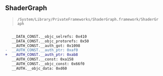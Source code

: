 ## ShaderGraph

> `/System/Library/PrivateFrameworks/ShaderGraph.framework/ShaderGraph`

```diff

   __DATA_CONST.__objc_selrefs: 0x410
   __DATA_CONST.__objc_protorefs: 0x50
   __AUTH_CONST.__auth_got: 0x1098
-  __AUTH_CONST.__auth_ptr: 0xaf0
+  __AUTH_CONST.__auth_ptr: 0xab8
   __AUTH_CONST.__const: 0xa158
   __AUTH_CONST.__objc_const: 0x66f0
   __AUTH.__objc_data: 0xd60

```
